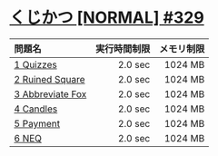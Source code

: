 # [くじかつ [NORMAL] #329](https://kenkoooo.com/atcoder/#/contest/show/f6121571-01c1-4be1-ac03-70d140727f44)

問題名 | 実行時間制限 | メモリ制限
:-- | --: | --:
[1 Quizzes](https://atcoder.jp/contests/abc184/tasks/abc184_b) | 2.0 sec | 1024 MB
[2 Ruined Square](https://atcoder.jp/contests/abc108/tasks/abc108_b) | 2.0 sec | 1024 MB
[3 Abbreviate Fox](https://atcoder.jp/contests/arc108/tasks/arc108_b) | 2.0 sec | 1024 MB
[4 Candles](https://atcoder.jp/contests/abc107/tasks/arc101_a) | 2.0 sec | 1024 MB
[5 Payment](https://atcoder.jp/contests/abc155/tasks/abc155_e) | 2.0 sec | 1024 MB
[6 NEQ](https://atcoder.jp/contests/abc172/tasks/abc172_e) | 2.0 sec | 1024 MB
